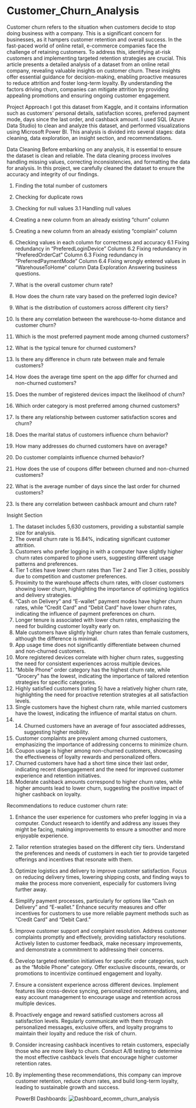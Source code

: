 # Customer_Churn_Analysis
Customer churn refers to the situation when customers decide to stop doing business with a company. This is a significant concern for businesses, as it hampers customer retention and overall success. In the fast-paced world of online retail, e-commerce companies face the challenge of retaining customers. To address this, identifying at-risk customers and implementing targeted retention strategies are crucial. This article presents a detailed analysis of a dataset from an online retail company, revealing valuable insights on customer churn. These insights offer essential guidance for decision-making, enabling proactive measures to reduce attrition and foster long-term loyalty. By understanding the factors driving churn, companies can mitigate attrition by providing appealing promotions and ensuring ongoing customer engagement.

Project Approach
I got this dataset from Kaggle, and it contains information such as customers' personal details, satisfaction scores, preferred payment mode, days since the last order, and cashback amount. I used SQL (Azure Data Studio) to clean and analyze this dataset, and performed visualizations using Microsoft Power BI. This analysis is divided into several stages: data cleaning, data exploration, an insight section, and recommendations.

Data Cleaning
Before embarking on any analysis, it is essential to ensure the dataset is clean and reliable. The data cleaning process involves handling missing values, correcting inconsistencies, and formatting the data for analysis. In this project, we carefully cleaned the dataset to ensure the accuracy and integrity of our findings.

1. Finding the total number of customers
2. Checking for duplicate rows
3. Checking for null values
    3.1 Handling null values
4. Creating a new column from an already existing “churn” column
5. Creating a new column from an already existing “complain” column
6. Checking values in each column for correctness and accuracy
6.1 Fixing redundancy in “PreferedLoginDevice” Column
6.2 Fixing redundancy in “PreferedOrderCat” Column
6.3 Fixing redundancy in “PreferredPaymentMode” Column
6.4 Fixing wrongly entered values in “WarehouseToHome” column
Data Exploration
Answering business questions.

1. What is the overall customer churn rate?

2. How does the churn rate vary based on the preferred login device?

3. What is the distribution of customers across different city tiers?

4. Is there any correlation between the warehouse-to-home distance and customer churn?

5. Which is the most preferred payment mode among churned customers?

6. What is the typical tenure for churned customers?

7. Is there any difference in churn rate between male and female customers?

8. How does the average time spent on the app differ for churned and non-churned customers?

9. Does the number of registered devices impact the likelihood of churn?

10. Which order category is most preferred among churned customers?

11. Is there any relationship between customer satisfaction scores and churn?

12. Does the marital status of customers influence churn behavior?

13. How many addresses do churned customers have on average?

14. Do customer complaints influence churned behavior?

15. How does the use of coupons differ between churned and non-churned customers?

16. What is the average number of days since the last order for churned customers?

17. Is there any correlation between cashback amount and churn rate?

Insight Section
1. The dataset includes 5,630 customers, providing a substantial sample size for analysis.
2. The overall churn rate is 16.84%, indicating significant customer attrition.
3. Customers who prefer logging in with a computer have slightly higher churn rates compared to phone users, suggesting different usage patterns and preferences.
4. Tier 1 cities have lower churn rates than Tier 2 and Tier 3 cities, possibly due to competition and customer preferences.
5. Proximity to the warehouse affects churn rates, with closer customers showing lower churn, highlighting the importance of optimizing logistics and delivery strategies.
6. “Cash on Delivery” and “E-wallet” payment modes have higher churn rates, while “Credit Card” and “Debit Card” have lower churn rates, indicating the influence of payment preferences on churn.
7. Longer tenure is associated with lower churn rates, emphasizing the need for building customer loyalty early on.
8. Male customers have slightly higher churn rates than female customers, although the difference is minimal.
9. App usage time does not significantly differentiate between churned and non-churned customers.
10. More registered devices correlate with higher churn rates, suggesting the need for consistent experiences across multiple devices.
11. “Mobile Phone” order category has the highest churn rate, while “Grocery” has the lowest, indicating the importance of tailored retention strategies for specific categories.
12. Highly satisfied customers (rating 5) have a relatively higher churn rate, highlighting the need for proactive retention strategies at all satisfaction levels.
13. Single customers have the highest churn rate, while married customers have the lowest, indicating the influence of marital status on churn.
15. 14. Churned customers have an average of four associated addresses, suggesting higher mobility.
16. Customer complaints are prevalent among churned customers, emphasizing the importance of addressing concerns to minimize churn.
17. Coupon usage is higher among non-churned customers, showcasing the effectiveness of loyalty rewards and personalized offers.
18. Churned customers have had a short time since their last order, indicating recent disengagement and the need for improved customer experience and retention initiatives.
19. Moderate cashback amounts correspond to higher churn rates, while higher amounts lead to lower churn, suggesting the positive impact of higher cashback on loyalty.
    
Recommendations to reduce customer churn rate:

1. Enhance the user experience for customers who prefer logging in via a computer. Conduct research to identify and address any issues they might be facing, making improvements to ensure a smoother and more enjoyable experience.
2. Tailor retention strategies based on the different city tiers. Understand the preferences and needs of customers in each tier to provide targeted offerings and incentives that resonate with them.
3. Optimize logistics and delivery to improve customer satisfaction. Focus on reducing delivery times, lowering shipping costs, and finding ways to make the process more convenient, especially for customers living further away.
4. Simplify payment processes, particularly for options like “Cash on Delivery” and “E-wallet.” Enhance security measures and offer incentives for customers to use more reliable payment methods such as “Credit Card” and “Debit Card.”
5. Improve customer support and complaint resolution. Address customer complaints promptly and effectively, providing satisfactory resolutions. Actively listen to customer feedback, make necessary improvements, and demonstrate a commitment to addressing their concerns.
6. Develop targeted retention initiatives for specific order categories, such as the “Mobile Phone” category. Offer exclusive discounts, rewards, or promotions to incentivize continued engagement and loyalty.
7. Ensure a consistent experience across different devices. Implement features like cross-device syncing, personalized recommendations, and easy account management to encourage usage and retention across multiple devices.
8. Proactively engage and reward satisfied customers across all satisfaction levels. Regularly communicate with them through personalized messages, exclusive offers, and loyalty programs to maintain their loyalty and reduce the risk of churn.
9. Consider increasing cashback incentives to retain customers, especially those who are more likely to churn. Conduct A/B testing to determine the most effective cashback levels that encourage higher customer retention rates.
10. By implementing these recommendations, this company can improve customer retention, reduce churn rates, and build long-term loyalty, leading to sustainable growth and success.

    PowerBI Dashboards:
    ![Dashboard_ecomm_churn_analysis](https://github.com/shruti1721/Customer_Churn_Analysis/assets/110741896/b5b6492d-954d-4c40-b4d7-fdcbc403163a)


    
